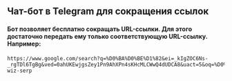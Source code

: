 ## Чат-бот в Telegram для сокращения ссылок

#### Бот позволяет бесплатно сокращать URL-ссылки. Для этого достаточно передать ему только соответствующую URL-ссылку. Например:

```
https://www.google.com/search?q=%D0%BA%D0%BE%D1%82&ei=_kIgZOC6Ns-_rgTDl6TgBg&ved=0ahUKEwjgsZey1Pn9AhXPn4sKHcMLCWwQ4dUDCA8&uact=5&oq=%D0%BA%D0%BE%D1%82&gs_lcp=Cgxnd3Mtd2l6LXNlcnAQAzIHCAAQigUQQzILCAAQigUQsQMQgwEyDQguEIMBELEDEIoFEEMyBwguEIoFEEMyBwgAEIoFEEMyBwgAEIoFEEMyCgguEIoFENQCEEMyDggAEIoFELEDEIMBEMkDMg4ILhCABBCSAxDHARCvATILCC4Q1AIQsQMQgAQ6CggAEEcQ1gQQsAM6CggAEIoFELADEEM6EgguEIoFENQCEMgDELADEEMYAToPCC4QigUQyAMQsAMQQxgBOgsIABCABBCxAxCDAToKCAAQigUQsQMQQzoNCAAQigUQsQMQgwEQQzoFCAAQgAQ6CwguEIAEELEDENQCOggIABCABBCxA0oECEEYAFDWA1jBCGDGDmgBcAF4AIABUYgB4QGSAQEzmAEAoAEByAETwAEB2gEGCAEQARgI&sclient=gws-wiz-serp
```
